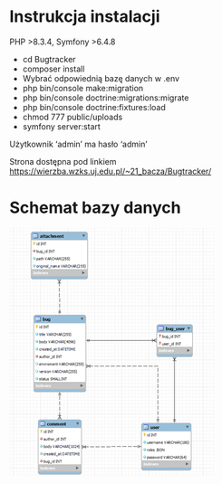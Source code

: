 # Instrukcja instalacji

PHP >8.3.4, Symfony >6.4.8
 
* cd Bugtracker
*	composer install
*	Wybrać odpowiednią bazę danych w .env
*	php bin/console make:migration
*	php bin/console doctrine:migrations:migrate
*	php bin/console doctrine:fixtures:load
*	chmod 777 public/uploads
*	symfony server:start

Użytkownik ‘admin’ ma hasło ‘admin’

Strona dostępna pod linkiem https://wierzba.wzks.uj.edu.pl/~21_bacza/Bugtracker/

# Schemat bazy danych
![alt text](public/img/schemat.png)
